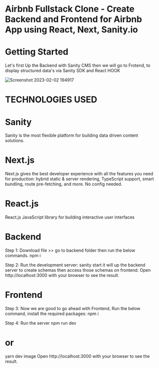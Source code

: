# Airbnb Fullstack Clone - Create Backend and Frontend for Airbnb App using React, Next, Sanity.io


# Getting Started
Let's first Up the Backend with Sanity CMS then we will go to Frotend, to display structured data's via Sanity SDK and React HOOK


![Screenshot 2023-02-02 194917](https://user-images.githubusercontent.com/93249038/216354823-ca2da50a-201e-4203-81f0-9d56771f6273.png)

# TECHNOLOGIES USED

# Sanity
Sanity is the most flexible platform for building data driven content solutions.

# Next.js
Next.js gives the best developer experience with all the features you need for production: hybrid static & server rendering, TypeScript support, smart bundling, route pre-fetching, and more. No config needed.

# React.js
React.js JavaScript library for building interactive user interfaces

# Backend
Step 1: Download file >> go to backend folder then run the below commands.
npm i

Step 2: Run the development server:
sanity start
it will up the backend server to create schemas then access those schemas on frontend.
Open http://localhost:3000 with your browser to see the result.

# Frontend
Step 3: Now we are good to go ahead with Frontend, Run the below command, install the required packages:
npm i

Step 4: Run the server
npm run dev
# or
yarn dev
image
Open http://localhost:3000 with your browser to see the result.
